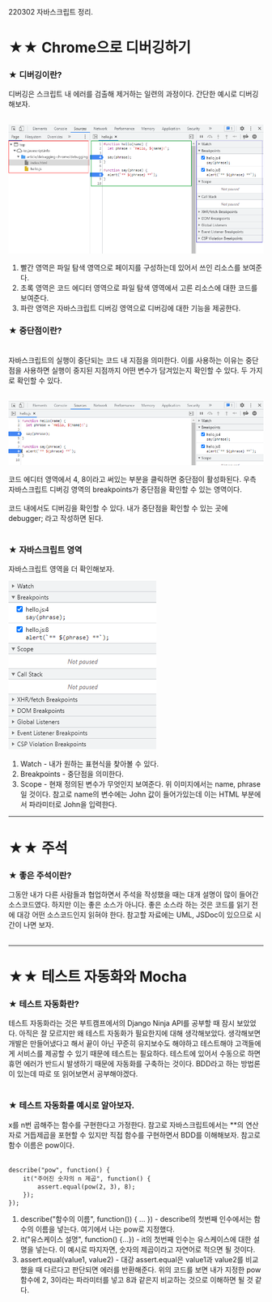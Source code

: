 220302 자바스크립트 정리.

# ★★ Chrome으로 디버깅하기

### ★ 디버깅이란?
디버깅은 스크립트 내 에러를 검출해 제거하는 일련의 과정이다. 간단한 예시로 디버깅해보자.<br></br>

<img src="../images/debug_1.PNG">

1. 빨간 영역은 파일 탐색 영역으로 페이지를 구성하는데 있어서 쓰인 리소스를 보여준다.
2. 초록 영역은 코드 에디터 영역으로 파일 탐색 영역에서 고른 리소스에 대한 코드를 보여준다.
3. 파란 영역은 자바스크립트 디버깅 영역으로 디버깅에 대한 기능을 제공한다.

### ★ 중단점이란?<br></br>
자바스크립트의 실행이 중단되는 코드 내 지점을 의미한다. 이를 사용하는 이유는 중단점을 사용하면 실행이 중지된 지점까지 어떤 변수가 담겨있는지 확인할 수 있다. 두 가지로 확인할 수 있다.<br></br>

<img src="../images/debug_2.PNG">

코드 에디터 영역에서 4, 8이라고 써있는 부분을 클릭하면 중단점이 활성화된다. 우측 자바스크립트 디버깅 영역의 breakpoints가 중단점을 확인할 수 있는 영역이다.<br></br>
코드 내에서도 디버깅을 확인할 수 있다. 내가 중단점을 확인할 수 있는 곳에 debugger; 라고 작성하면 된다.<br></br>

### ★ 자바스크립트 영역
자바스크립트 영역을 더 확인해보자.

<img src="../images/debug_3.PNG">

1. Watch - 내가 원하는 표현식을 찾아볼 수 있다.
2. Breakpoints - 중단점을 의미한다.
3. Scope - 현재 정의된 변수가 무엇인지 보여준다. 위 이미지에서는 name, phrase일 것이다. 참고로 name의 변수에는 John 값이 들어가있는데 이는 HTML 부분에서 파라미터로 John을 입력한다.

<hr/>

# ★★ 주석

### ★ 좋은 주석이란?
그동안 내가 다른 사람들과 협업하면서 주석을 작성했을 때는 대개 설명이 많이 들어간 소스코드였다. 하지만 이는 좋은 소스가 아니다. 좋은 소스라 하는 것은 코드를 읽기 전에 대강 어떤 소스코드인지 읽혀야 한다. 참고할 자료에는 UML, JSDoc이 있으므로 시간이 나면 보자.<br></br>

<hr/>

# ★★ 테스트 자동화와 Mocha

### ★ 테스트 자동화란?
테스트 자동화라는 것은 부트캠프에서의 Django Ninja API를 공부할 때 잠시 보았었다. 아직은 잘 모르지만 왜 테스트 자동화가 필요한지에 대해 생각해보았다. 생각해보면 개발은 만들어냈다고 해서 끝이 아닌 꾸준히 유지보수도 해야하고 테스트해야 고객들에게 서비스를 제공할 수 있기 때문에 테스트는 필요하다. 테스트에 있어서 수동으로 하면 휴먼 에러가 반드시 발생하기 때문에 자동화를 구축하는 것이다. BDD라고 하는 방법론이 있는데 따로 또 읽어보면서 공부해야겠다.<br></br>

### ★ 테스트 자동화를 예시로 알아보자.
x를 n번 곱해주는 함수를 구현한다고 가정한다. 참고로 자바스크립트에서는 **의 연산자로 거듭제곱을 포현할 수 있지만 직접 함수를 구현하면서 BDD를 이해해보자. 참고로 함수 이름은 pow이다.<br></br>

```
describe("pow", function() {
    it("주어진 숫자의 n 제곱", function() {
        assert.equal(pow(2, 3), 8);
    });
});
```
1. describe("함수의 이름", function()) { ... }) - describe의 첫번째 인수에서는 함수의 이름을 넣는다. 여기에서 나는 pow로 지정했다.
2. it("유스케이스 설명", function() {...}) - it의 첫번째 인수는 유스케이스에 대한 설명을 넣는다. 이 예시로 따지자면, 숫자의 제곱이라고 자연어로 적으면 될 것이다.
3. assert.equal(value1, value2) - 대강 assert.equal은 value1과 value2를 비교했을 때 다르다고 판단되면 에러를 반환해준다. 위의 코드를 보면 내가 지정한 pow 함수에 2, 3이라는 파라미터를 넣고 8과 같은지 비교하는 것으로 이해하면 될 것 같다.

